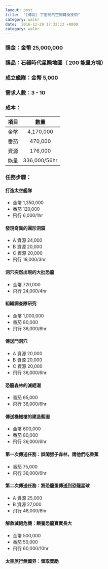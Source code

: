 ```yaml
---
layout: post
title:  "[傳說] 宇宙間的空間轉換技術"
category: walkr
date:  2016-12-29 17:32:12 +0800
category: walkr
---
```


### 獎金：金幣 25,000,000

### 獎品：石器時代星際地圖（ 200 能量方塊）

### 成立艦隊：金幣 5,000

### 需求人數：3 - 10

### 成本：

|  項目  |      數量      |
| :--: | :----------: |
|  金幣  |  4,170,000   |
|  番茄  |   470,000    |
|  資源  |   176,000    |
|  能量  | 336,000/56hr |

### 任務步驟：

#### **打造太空艦隊**
- 金幣 1,350,000
- 番茄 120,000
- 飛行 6,000/1hr

#### **發現奇異的圓形洞窟**
- A 資源 24,000
- B 資源 20,000
- C 資源 20,000
- 飛行 18,000/3hr

#### **洞穴突然出現的大批恐龍**
- 金幣 720,000
- 飛行 24,000/4hr

#### **組織調查隊研究**
- 金幣 1,000,000
- 番茄 80,000
- 飛行 36,000/6hr

#### **傳送門洞穴**
- A 資源 20,000
- B 資源 20,000
- C 資源 20,000
- 飛行 36,000/6hr

#### **恐龍森林的滅絕潮**
- 番茄 65,000
- 飛行 36,000/6hr

#### **傳送機械槍的建造藍圖**
- 金幣 600,000
- 番茄 80,000
- 飛行 36,000/6hr

#### **第一次傳送任務：誤闖猴子森林，請他們吃香蕉**
- 番茄 75,000
- 飛行 36,000/6hr

#### **第二次傳送任務：將恐龍蛋傳送到恐龍星球**
- A 資源 25,000
- B 資源 27,000
- 飛行 48,000/8hr

#### **解救滅絕危機：餵養恐龍寶寶長大**
- 金幣 500,000
- 番茄 50,000
- 飛行 60,000/10hr

#### **太空旅行無國界：領取獎勵**

